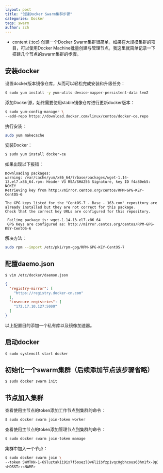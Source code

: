 ```yaml
---
layout: post
title: "创建Docker Swarm集群步骤"
categories: Docker
tags: swarm
author: zch
---
```


* content
{:toc}
创建一个Docker Swarm集群很简单，如果在大规模集群的项目，可以使用Docker Machine批量创建与管理节点，我这里就简单记录一下搭建几个节点的swarm集群的步骤。







## 安装docker

设置docker版本镜像仓库，从而可以轻松完成安装和升级任务：

```bash
$ sudo yum install -y yum-utils device-mapper-persistent-data lvm2
```

添加Docker源，始终需要使用stable镜像仓库进行更新docker版本：

```bash
$ sudo yum-config-manager \
--add-repo https://download.docker.com/linux/centos/docker-ce.repo
```

执行安装：

```bash
sudo yum makecache
```

安装Docker：

```bash
$ sudo yum install docker-ce
```

如果出现以下报错：

```
Downloading packages:
warning: /var/cache/yum/x86_64/7/base/packages/wget-1.14-13.el7.x86_64.rpm: Header V3 RSA/SHA256 Signature, key ID f4a80eb5: NOKEY
Retrieving key from http://mirror.centos.org/centos/RPM-GPG-KEY-CentOS-6
 
The GPG keys listed for the "CentOS-7 - Base - 163.com" repository are already installed but they are not correct for this package.
Check that the correct key URLs are configured for this repository.
 
 Failing package is: wget-1.14-13.el7.x86_64
 GPG Keys are configured as: http://mirror.centos.org/centos/RPM-GPG-KEY-CentOS-6
```

解决方法：

```bash
sudo rpm --import /etc/pki/rpm-gpg/RPM-GPG-KEY-CentOS-7
```





## 配置daemo.json

```bash
$ vim /etc/docker/daemon.json
```

```json
{
  "registry-mirror": [
    "https://registry.docker-cn.com"
  ],
  "insecure-registries": [
    "172.17.10.127:5000"
  ]
}
```

以上配置目的添加一个私有库以及镜像加速器。



## 启动docker

```bash
$ sudo systemctl start docker
```



## 初始化一个swarm集群（后续添加节点该步骤省略）

```bash
$ sudo docker swarm init
```



## 节点加入集群

查看使用主节点的token添加工作节点到集群的命令：

```bash
$ sudo docker swarm join-token worker
```

查看使用主节点的token添加管理节点到集群的命令：

```bash
$ sudo docker swarm join-token manage
```

集群中加入一个节点：

```bash
$ sudo docker swarm join \
--token SWMTKN-1-69luztakii9ix7f5osezl0v6l2ibfzp1vqc0gbhcous63hm1fx-8p3vxanj97f2e0jflznihvl8f \
<HOSST>:<NAME>
```